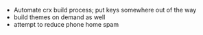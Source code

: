 - Automate crx build process; put keys somewhere out of the way
- build themes on demand as well
- attempt to reduce phone home spam
